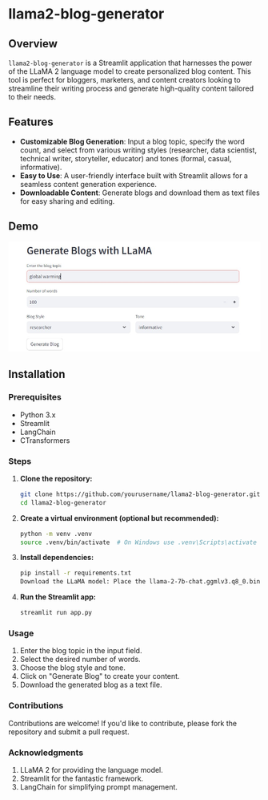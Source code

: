 # llama2-blog-generator


## Overview

`llama2-blog-generator` is a Streamlit application that harnesses the power of the LLaMA 2 language model to create personalized blog content. This tool is perfect for bloggers, marketers, and content creators looking to streamline their writing process and generate high-quality content tailored to their needs.

## Features

- **Customizable Blog Generation**: Input a blog topic, specify the word count, and select from various writing styles (researcher, data scientist, technical writer, storyteller, educator) and tones (formal, casual, informative).
- **Easy to Use**: A user-friendly interface built with Streamlit allows for a seamless content generation experience.
- **Downloadable Content**: Generate blogs and download them as text files for easy sharing and editing.

## Demo

![Screenshot of the App](https://github.com/ayush8802/llama2-blog-generator/blob/main/img_1)  <!-- Replace with actual screenshot URL -->

## Installation

### Prerequisites

- Python 3.x
- Streamlit
- LangChain
- CTransformers

### Steps

1. **Clone the repository:**
   ```bash
   git clone https://github.com/yourusername/llama2-blog-generator.git
   cd llama2-blog-generator

2. **Create a virtual environment (optional but recommended):**
   ```bash
   python -m venv .venv
   source .venv/bin/activate  # On Windows use .venv\Scripts\activate

3. **Install dependencies:**

   ```bash
   pip install -r requirements.txt
   Download the LLaMA model: Place the llama-2-7b-chat.ggmlv3.q8_0.bin file inside the model directory.

4. **Run the Streamlit app:**

   ```bash
   streamlit run app.py


### Usage
1. Enter the blog topic in the input field.
2. Select the desired number of words.
3. Choose the blog style and tone.
4. Click on "Generate Blog" to create your content.
5. Download the generated blog as a text file.

### Contributions
Contributions are welcome! If you'd like to contribute, please fork the repository and submit a pull request.

### Acknowledgments
1. LLaMA 2 for providing the language model.
2. Streamlit for the fantastic framework.
3. LangChain for simplifying prompt management.
